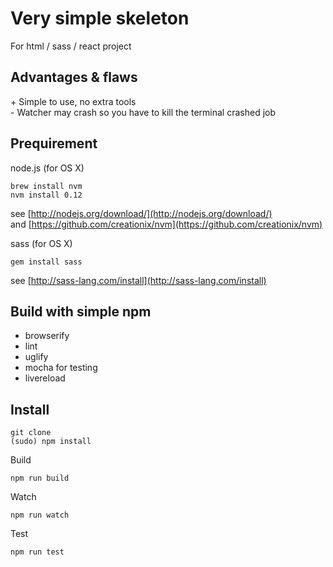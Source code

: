 # Very simple skeleton 

For html / sass / react project

## Advantages & flaws 

\+ Simple to use, no extra tools  
\- Watcher may crash so you have to kill the terminal crashed job

## Prequirement


node.js (for OS X)
    
    brew install nvm
    nvm install 0.12

see [http://nodejs.org/download/](http://nodejs.org/download/)  
and 
[https://github.com/creationix/nvm](https://github.com/creationix/nvm)

sass (for OS X)
    
    gem install sass

see [http://sass-lang.com/install](http://sass-lang.com/install)


## Build with simple npm

* browserify
* lint
* uglify
* mocha for testing
* livereload


## Install

    git clone 
    (sudo) npm install

Build

    npm run build

Watch

    npm run watch

Test

    npm run test